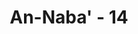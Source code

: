 ---
title: "An-Naba' - 14"
no: 14
arabic_no: ١٤
ayah: وَّاَنْزَلْنَا مِنَ الْمُعْصِرٰتِ مَاۤءً ثَجَّاجًاۙ
translation: "dan Kami turunkan dari awan, air hujan yang tercurah dengan hebatnya,"
tafsir: "Kesembilan, Allah menurunkan dari awan air hujan yang banyak dan memberi manfaat, terutama untuk menumbuhkan tumbuh-tumbuhan yang berguna bagi manusia dan binatang.\n\nHal itu bertujuan agar dapat menumbuhkan biji-bijian seperti gandum, sayur, padi, dan tumbuh-tumbuhan untuk bahan makanan manusia dan hewan ternak. Demikian pula kebun-kebun dan taman-taman yang lebat dengan daun-daunnya yang rimbun.\n\nDalam ayat ini, Allah menyebut bermacam-macam tanaman yang tumbuh di bumi, di antaranya ada yang mempunyai batang dan ada yang tidak. Ada yang menghasilkan buah-buahan dan ada pula yang menghasilkan biji-bijian seperti gandum, padi, dan lain-lain untuk makanan manusia. Ada pula tanaman-tanaman untuk makanan binatang ternak. Semuanya itu merupakan makanan-makanan pokok dan tambahan bagi manusia."
---